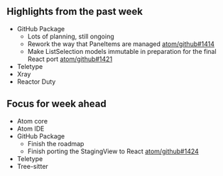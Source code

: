 ## Highlights from the past week

- GitHub Package
  - Lots of planning, still ongoing
  - Rework the way that PaneItems are managed [atom/github#1414](https://github.com/atom/github/pull/1414)
  - Make ListSelection models immutable in preparation for the final React port [atom/github#1421](https://github.com/atom/github/pull/1421)
- Teletype
- Xray
- Reactor Duty

## Focus for week ahead

- Atom core
- Atom IDE
- GitHub Package
  - Finish the roadmap
  - Finish porting the StagingView to React [atom/github#1424](https://github.com/atom/github/pull/1424/files#diff-3b94df6abdca7dbddc509c610909a0ec)
- Teletype
- Tree-sitter
